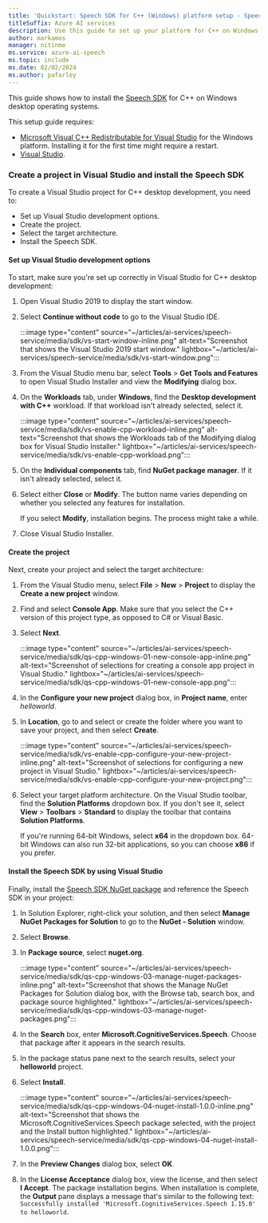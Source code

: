 ```yaml
---
title: 'Quickstart: Speech SDK for C++ (Windows) platform setup - Speech service'
titleSuffix: Azure AI services
description: Use this guide to set up your platform for C++ on Windows desktop operating systems by using the Speech SDK.
author: markamos
manager: nitinme
ms.service: azure-ai-speech
ms.topic: include
ms.date: 02/02/2024
ms.author: pafarley
---
```


This guide shows how to install the [Speech SDK](~/articles/ai-services/speech-service/speech-sdk.md) for C++ on Windows desktop operating systems.

This setup guide requires:

- [Microsoft Visual C++ Redistributable for Visual Studio](/cpp/windows/latest-supported-vc-redist) for the Windows platform. Installing it for the first time might require a restart.
- [Visual Studio](https://visualstudio.microsoft.com/downloads/).

### Create a project in Visual Studio and install the Speech SDK

To create a Visual Studio project for C++ desktop development, you need to:

- Set up Visual Studio development options.
- Create the project.
- Select the target architecture.
- Install the Speech SDK.

#### Set up Visual Studio development options

To start, make sure you're set up correctly in Visual Studio for C++ desktop development:

1. Open Visual Studio 2019 to display the start window.

1. Select **Continue without code** to go to the Visual Studio IDE.

   :::image type="content" source="~/articles/ai-services/speech-service/media/sdk/vs-start-window-inline.png" alt-text="Screenshot that shows the Visual Studio 2019 start window." lightbox="~/articles/ai-services/speech-service/media/sdk/vs-start-window.png":::

1. From the Visual Studio menu bar, select **Tools** > **Get Tools and Features** to open Visual Studio Installer and view the **Modifying** dialog box.

1. On the **Workloads** tab, under **Windows**, find the **Desktop development with C++** workload. If that workload isn't already selected, select it.

   :::image type="content" source="~/articles/ai-services/speech-service/media/sdk/vs-enable-cpp-workload-inline.png" alt-text="Screenshot that shows the Workloads tab of the Modifying dialog box for Visual Studio Installer." lightbox="~/articles/ai-services/speech-service/media/sdk/vs-enable-cpp-workload.png":::

1. On the **Individual components** tab, find **NuGet package manager**. If it isn't already selected, select it.

1. Select either **Close** or **Modify**. The button name varies depending on whether you selected any features for installation.

   If you select **Modify**, installation begins. The process might take a while.

1. Close Visual Studio Installer.

#### Create the project

Next, create your project and select the target architecture:

1. From the Visual Studio menu, select **File** > **New** > **Project** to display the **Create a new project** window.

1. Find and select **Console App**. Make sure that you select the C++ version of this project type, as opposed to C# or Visual Basic.

1. Select **Next**.

   :::image type="content" source="~/articles/ai-services/speech-service/media/sdk/qs-cpp-windows-01-new-console-app-inline.png" alt-text="Screenshot of selections for creating a console app project in Visual Studio." lightbox="~/articles/ai-services/speech-service/media/sdk/qs-cpp-windows-01-new-console-app.png":::

1. In the **Configure your new project** dialog box, in **Project name**, enter *helloworld*.

1. In **Location**, go to and select or create the folder where you want to save your project, and then select **Create**.

   :::image type="content" source="~/articles/ai-services/speech-service/media/sdk/vs-enable-cpp-configure-your-new-project-inline.png" alt-text="Screenshot of selections for configuring a new project in Visual Studio." lightbox="~/articles/ai-services/speech-service/media/sdk/vs-enable-cpp-configure-your-new-project.png":::

1. Select your target platform architecture. On the Visual Studio toolbar, find the **Solution Platforms** dropdown box. If you don't see it, select **View** > **Toolbars** > **Standard** to display the toolbar that contains **Solution Platforms**.

   If you're running 64-bit Windows, select **x64** in the dropdown box. 64-bit Windows can also run 32-bit applications, so you can choose **x86** if you prefer.

#### Install the Speech SDK by using Visual Studio

Finally, install the [Speech SDK NuGet package](https://aka.ms/csspeech/nuget) and reference the Speech SDK in your project:

1. In Solution Explorer, right-click your solution, and then select **Manage NuGet Packages for Solution** to go to the **NuGet - Solution** window.

1. Select **Browse**.

1. In **Package source**, select **nuget.org**.

   :::image type="content" source="~/articles/ai-services/speech-service/media/sdk/qs-cpp-windows-03-manage-nuget-packages-inline.png" alt-text="Screenshot that shows the Manage NuGet Packages for Solution dialog box, with the Browse tab, search box, and package source highlighted." lightbox="~/articles/ai-services/speech-service/media/sdk/qs-cpp-windows-03-manage-nuget-packages.png":::

1. In the **Search** box, enter **Microsoft.CognitiveServices.Speech**. Choose that package after it appears in the search results.

1. In the package status pane next to the search results, select your **helloworld** project.

1. Select **Install**.

   :::image type="content" source="~/articles/ai-services/speech-service/media/sdk/qs-cpp-windows-04-nuget-install-1.0.0-inline.png" alt-text="Screenshot that shows the Microsoft.CognitiveServices.Speech package selected, with the project and the Install button highlighted." lightbox="~/articles/ai-services/speech-service/media/sdk/qs-cpp-windows-04-nuget-install-1.0.0.png":::

1. In the **Preview Changes** dialog box, select **OK**.

1. In the **License Acceptance** dialog box, view the license, and then select **I Accept**. The package installation begins. When installation is complete, the **Output** pane displays a message that's similar to the following text: `Successfully installed 'Microsoft.CognitiveServices.Speech 1.15.0' to helloworld`.
